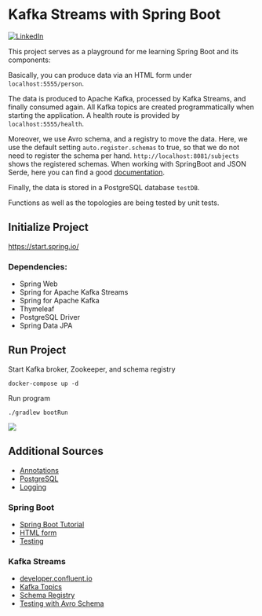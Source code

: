 # Kafka Streams with Spring Boot

[![LinkedIn][linkedin-shield]][linkedin-url]

This project serves as a playground for me learning Spring Boot and its components:

Basically, you can produce data via an HTML form under `localhost:5555/person`.

The data is produced to Apache Kafka,
processed by Kafka Streams, and finally consumed again. All Kafka topics are created
programmatically when starting the application. A health route is provided by `localhost:5555/health`.

Moreover, we use Avro schema, and a registry to move the data. 
Here, we use the default setting `auto.register.schemas` to true, so that
we do not need to register the schema per hand. `http://localhost:8081/subjects` shows the registered schemas.
When working with SpringBoot and JSON Serde, here you can find a good [documentation](https://howtodoinjava.com/kafka/spring-boot-jsonserializer-example/).

Finally, the data is stored in a PostgreSQL database `testDB`.

Functions as well as the topologies are being tested by unit tests.




## Initialize Project

https://start.spring.io/

### Dependencies:
* Spring Web
* Spring for Apache Kafka Streams
* Spring for Apache Kafka
* Thymeleaf
* PostgreSQL Driver
* Spring Data JPA

## Run Project

Start Kafka broker, Zookeeper, and schema registry

```docker-compose up -d```

Run program

```./gradlew bootRun```


![](run.gif)


## Additional Sources

* [Annotations](http://www.matthiassommer.it/programming/spring-konzepte-annotationen/)
* [PostgreSQL](https://www.bezkoder.com/spring-boot-postgresql-example/)
* [Logging](https://github.com/MicroUtils/kotlin-logging)

### Spring Boot
* [Spring Boot Tutorial](https://spring.io/guides/gs/spring-boot/)
* [HTML form](https://spring.io/guides/gs/handling-form-submission/)
* [Testing](https://reflectoring.io/unit-testing-spring-boot/)
  
### Kafka Streams
* [developer.confluent.io](https://developer.confluent.io/learn-kafka/spring/confluent-cloud/)  
* [Kafka Topics](https://stackoverflow.com/questions/56770412/creating-multiple-kafka-topics-using-spring)
* [Schema Registry](https://docs.confluent.io/platform/current/schema-registry/schema_registry_onprem_tutorial.html#java-consumers)
* [Testing with Avro Schema](https://blog.jdriven.com/2019/12/kafka-streams-topologytestdriver-with-avro/)


[linkedin-shield]: https://img.shields.io/badge/-LinkedIn-black.svg?style=flat-square&logo=linkedin&colorB=555
[linkedin-url]: https://www.linkedin.com/in/patrick-neff-7bb3b21a4/